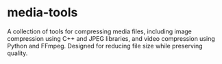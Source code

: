 # media-tools
A collection of tools for compressing media files, including image compression using C++ and JPEG libraries, and video compression using Python and FFmpeg. Designed for reducing file size while preserving quality.
